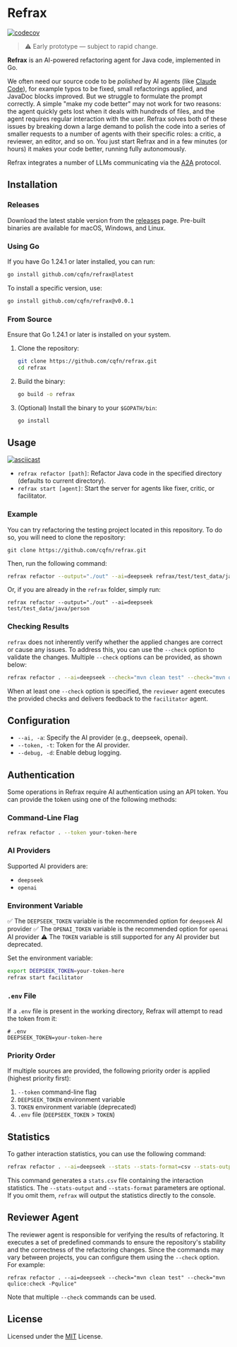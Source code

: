 # Refrax

[![codecov](https://codecov.io/gh/cqfn/refrax/branch/master/graph/badge.svg)](https://codecov.io/gh/cqfn/refrax)

> ⚠️ Early prototype — subject to rapid change.

**Refrax** is an AI-powered refactoring agent for Java code, implemented in Go.

We often need our source code to be _polished_ by AI agents (like [Claude Code]),
  for example typos to be fixed, small refactorings applied,
  and JavaDoc blocks improved.
  But we struggle to formulate the prompt correctly.
A simple "make my code better" may not work for two reasons:
the agent quickly gets lost when it deals with hundreds of files,
and
the agent requires regular interaction with the user.
Refrax solves both of these issues by breaking down a large demand to
polish the code into a series of smaller requests to a number of
agents with their specific roles: a critic, a reviewer, an editor, and so on.
You just start Refrax and in a few minutes (or hours) it makes your code
better, running fully autonomously.

Refrax integrates a number of LLMs communicating via the [A2A] protocol.

## Installation

### Releases

Download the latest stable version from the [releases] page.
Pre-built binaries are available for macOS, Windows, and Linux.

### Using Go

If you have Go 1.24.1 or later installed, you can run:

```bash
go install github.com/cqfn/refrax@latest
```

To install a specific version, use:

```bash
go install github.com/cqfn/refrax@v0.0.1
```


### From Source

Ensure that Go 1.24.1 or later is installed on your system.

1. Clone the repository:

   ```bash
   git clone https://github.com/cqfn/refrax.git
   cd refrax
   ```

2. Build the binary:

   ```bash
   go build -o refrax
   ```

3. (Optional) Install the binary to your `$GOPATH/bin`:

   ```bash
   go install
   ```

## Usage

[![asciicast](https://asciinema.org/a/IHrW8v68VS81vVNfw8ByioG4T.svg)](https://asciinema.org/a/IHrW8v68VS81vVNfw8ByioG4T)

- `refrax refactor [path]`: Refactor Java code in the specified directory (defaults to current directory).
- `refrax start [agent]`: Start the server for agents like fixer, critic, or facilitator.

### Example

You can try refactoring the testing project located in this repository. To do so, you will need to clone the repository:

```
git clone https://github.com/cqfn/refrax.git
```

Then, run the following command:

```sh
refrax refactor --output="./out" --ai=deepseek refrax/test/test_data/java/person
```

Or, if you are already in the `refrax` folder, simply run:

```
refrax refactor --output="./out" --ai=deepseek test/test_data/java/person
```

### Checking Results

`refrax` does not inherently verify whether the applied changes are correct or cause any issues.
To address this, you can use the `--check` option to validate the changes. Multiple `--check` options can be provided, as shown below:

```sh
refrax refactor . --ai=deepseek --check="mvn clean test" --check="mvn qulice:check -Pqulice"
```

When at least one `--check` option is specified, the `reviewer` agent executes the provided checks and delivers feedback to the `facilitator` agent.

## Configuration

- `--ai, -a`: Specify the AI provider (e.g., deepseek, openai).
- `--token, -t`: Token for the AI provider.
- `--debug, -d`: Enable debug logging.

## Authentication

Some operations in Refrax require AI authentication using an API token. You can provide the token using one of the following methods:

### Command-Line Flag

```sh
refrax refactor . --token your-token-here
```

### AI Providers

Supported AI providers are:
* `deepseek`
* `openai`

### Environment Variable

✅ The `DEEPSEEK_TOKEN` variable is the recommended option for `deepseek` AI provider
✅ The `OPENAI_TOKEN` variable is the recommended option for `openai` AI provider
⚠️ The `TOKEN` variable is still supported for any AI provider but deprecated.


Set the environment variable:

```sh
export DEEPSEEK_TOKEN=your-token-here
refrax start facilitator
```

### `.env` File

If a `.env` file is present in the working directory, Refrax will attempt to read the token from it:

```
# .env
DEEPSEEK_TOKEN=your-token-here
```

### Priority Order

If multiple sources are provided, the following priority order is applied (highest priority first):

1. `--token` command-line flag
2. `DEEPSEEK_TOKEN` environment variable
3. `TOKEN` environment variable (deprecated)
4. `.env` file (`DEEPSEEK_TOKEN` > `TOKEN`)

## Statistics

To gather interaction statistics, you can use the following command:

```sh
refrax refactor . --ai=deepseek --stats --stats-format=csv --stats-output=stats.csv
```

This command generates a `stats.csv` file containing the interaction statistics.
The `--stats-output` and `--stats-format` parameters are optional.
If you omit them, `refrax` will output the statistics directly to the console.

## Reviewer Agent

The reviewer agent is responsible for verifying the results of refactoring.
It executes a set of predefined commands to ensure the repository's stability and the correctness of the refactoring changes.
Since the commands may vary between projects, you can configure them using the `--check` option. For example:

```
refrax refactor . --ai=deepseek --check="mvn clean test" --check="mvn qulice:check -Pqulice"
```

Note that multiple `--check` commands can be used.

## License

Licensed under the [MIT](LICENSE.txt) License.

[A2A]: https://google-a2a.github.io/A2A/latest/specification/
[releases]: https://github.com/cqfn/refrax/releases
[Claude Code]: https://www.anthropic.com/claude-code
